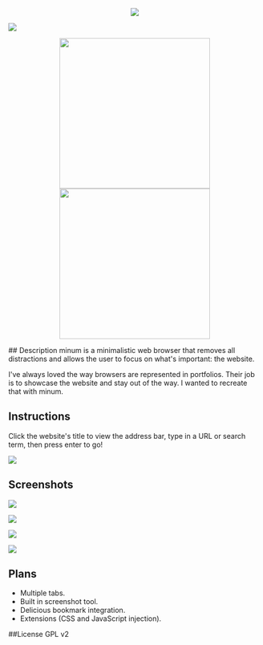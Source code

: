 <p align="center"><img src="https://cloud.githubusercontent.com/assets/1672613/7729967/3fea76a6-fedd-11e4-90d9-3f538e6dcd63.png"></p>

![](http://41.media.tumblr.com/6fd06309c8a378665f1d6094925d76b6/tumblr_no8x76bInz1qz6oq7o5_1280.png)
<p align="center"><a href="https://github.com/octalmage/minum/releases/latest"><img width="300" src="https://cldup.com/xVA9LNTaCb.png"></a><a href="http://octalmage.com/tagged/minum"><img width="300" src="https://cldup.com/IkDeam5PrL.png"></a></p>
## Description
minum is a minimalistic web browser that removes all distractions and allows the user to focus on what's important: the website.

I've always loved the way browsers are represented in portfolios. Their job is to showcase the website and stay out of the way. I wanted to recreate that with minum.

## Instructions

Click the website's title to view the address bar, type in a URL or search term, then press enter to go!

![](https://cldup.com/YUGXUr093Q.gif)

## Screenshots

![](http://40.media.tumblr.com/d11eb3efce518e5bc44b936643b9bbc2/tumblr_no8x76bInz1qz6oq7o2_1280.png)

![](http://41.media.tumblr.com/d42c420e0780e78fbf727db839a5d31d/tumblr_no8x76bInz1qz6oq7o3_1280.png)

![](http://41.media.tumblr.com/98fd3920e98d5f5e1c430cef9c8a10c5/tumblr_no8x76bInz1qz6oq7o4_1280.png)

![](http://40.media.tumblr.com/641e343d918ad4551543db4bba450fdd/tumblr_no8x76bInz1qz6oq7o1_1280.png)

## Plans
* Multiple tabs. 
* Built in screenshot  tool. 
* Delicious bookmark integration. 
* Extensions (CSS and JavaScript injection). 

##License
GPL v2
